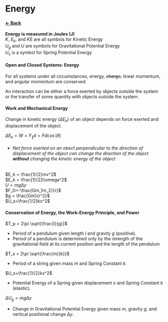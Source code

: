 # Energy
#### [&larr; Back](README.md)
__Energy is measured in Joules (J)__\
$K$, $E_k$, and $KE$ are all symbols for Kinetic Energy
<br>$U_g$ and $U$ are symbols for Gravitational Potential Energy
<br>$U_s$ is a symbol for Spring Potential Energy
#### Open and Closed Systems: Energy
For all systems under all circumstances, energy, ~~charge,~~ linear momentum, and angular momentum are conserved.

An interaction can be either a force exerted by objects outside the system or the transfer of some quantity with objects outside the system.
#### Work and Mechanical Energy
Change in kinetic energy ($\Delta E_k$) of an object depends on force exerted and displacement of the object.

$\Delta E_k = W = F_\parallel d= Fd\cos(\theta)$
* ###### Net force exerted on an obect _perpendicular_ to the direction of     displacement of the object can change the direction of the object     __*without*__ changing the kinetic energy of the object

$E_k = \frac{1}{2}mv^2$
<br>$E_k = \frac{1}{2}I\omega^2$
<br>$U = mg\Delta y$
<br>$F_G=-\frac{Gm_1m_2}{r}$
<br>$g = \frac{Gm}{r^2}$
<br>$U_s=\frac{1/2}kx^2$

#### Conservation of Energy, the Work-Energy Principle, and Power

$T_p = 2\pi \sqrt{\frac{l}{g}}$
* Period of a pendulum given length $l$ and gravity $g$ (positive).
* Period of a pendulum is determined only by the strength of the gravitational field at its current position and the length of the pendulum

$T_s = 2\pi \sqrt{\frac{m}{k}}$ 
* Period of a string given mass $m$ and Spring Constant $k$.

$U_s=\frac{1}{2}kx^2$
* Potential Energy of a Spring given displacement $x$ and Spring Constant $k$ (elastic).

$\Delta U_g = mg \Delta y$ 
* Change in Gravitational Potential Energy given mass $m$, gravity $g$, and vertical positional change $\Delta y$.